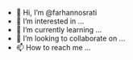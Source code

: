 - 👋 Hi, I’m @farhannosrati
- 👀 I’m interested in ...
- 🌱 I’m currently learning ...
- 💞️ I’m looking to collaborate on ...
- 📫 How to reach me ...

<!---
farhannosrati/farhannosrati is a ✨ special ✨ repository because its `README.md` (this file) appears on your GitHub profile.
You can click the Preview link to take a look at your changes.
--->
